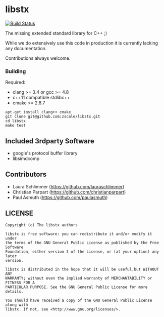 libstx
======

[![Build Status](https://travis-ci.org/zscale/libstx.svg?branch=master)](https://travis-ci.org/zscale/libstx)

The missing extended standard library for C++ ;)

While we do extensively use this code in production it is currently lacking any documentation.

Contributions always welcome.

### Building

Required:
  - clang >= 3.4 or gcc >= 4.8
  - c++11 compatible stdlibc++
  - cmake >= 2.8.7

```
apt-get install clang++ cmake
git clone git@github.com:zscale/libstx.git
cd libstx
make test
```

## Included 3rdparty Software

- google's protocol buffer library
- libsimdcomp

## Contributors

- Laura Schlimmer (https://github.com/lauraschlimmer)
- Christian Parpart (https://github.com/christianparpart)
- Paul Asmuth (https://github.com/paulasmuth)


LICENSE
-------

```
Copyright (c) The libstx authors

libstx is free software: you can redistribute it and/or modify it under
the terms of the GNU General Public License as published by the Free Software
Foundation, either version 3 of the License, or (at your option) any later
version.

libstx is distributed in the hope that it will be useful,but WITHOUT ANY
WARRANTY; without even the implied warranty of MERCHANTABILITY or FITNESS FOR A
PARTICULAR PURPOSE. See the GNU General Public License for more details.

You should have received a copy of the GNU General Public License along with
libstx. If not, see <http://www.gnu.org/licenses/>.
